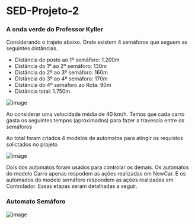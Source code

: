 # SED-Projeto-2
### A onda verde do Professor Kyller

Considerando o trajeto abaixo. Onde existem 4 semáforos que seguem as seguintes distâncias. 
- Distância do posto ao 1º semáforo: 1.200m
- Distância do 1º ao 2º semáforo: 130m
- Distância do 2º ao 3º semáforo: 160m
- Distância do 3º ao 4º semáforo: 170m
- Distância do 4º semáforo ao Rota: 90m
- Distância total: 1.750m.
  
![image](https://github.com/DouradoR/SED-Projeto-2/assets/86689951/17711cbf-e576-477c-b415-b1ec1c7251ae)

Ao considerar uma velocidade média de 40 km/h. Temos que cada carro gasta os seguintes tempos (aproximados) para fazer a travessia entre os semáforos



Ao total foram criados 4 modelos de automatos para atingir os requistos solictados no projeto

![image](https://github.com/DouradoR/SED-Projeto-2/assets/86689951/2c6248ba-b23e-41af-ab7c-065222e9d0ae)


Dois dos automatos foram usados para controlar os demais. Os automatos do modelo Carro apenas respodem as ações realizadas em NewCar. E os automados do modelo semáforo respondem as ações realizadas em Controlador. Essas etapas seram detalhadas a seguir. 

### Automato Semáforo

![image](https://github.com/DouradoR/SED-Projeto-2/assets/86689951/662a36cd-8c72-435f-9ac8-9487963d4ccf)



